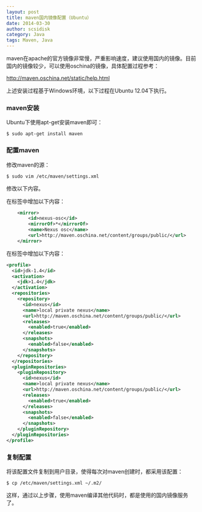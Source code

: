 ```yaml
---
layout: post
title: maven国内镜像配置（Ubuntu）
date: 2014-03-30
author: scsidisk
category: Java
tags: Maven, Java
---
```


maven在apache的官方镜像非常慢，严重影响速度，建议使用国内的镜像。目前国内的镜像较少，可以使用oschina的镜像，具体配置过程参考：

http://maven.oschina.net/static/help.html

上述安装过程基于Windows环境，以下过程在Ubuntu 12.04下执行。

### maven安装

Ubuntu下使用apt-get安装maven即可：

```
$ sudo apt-get install maven
```

### 配置maven

修改maven的源：

```
$ sudo vim /etc/maven/settings.xml
```

修改以下内容。

在<mirrors>标签中增加以下内容：

```xml
    <mirror>
        <id>nexus-osc</id>
        <mirrorOf>*</mirrorOf>
        <name>Nexus osc</name>
        <url>http://maven.oschina.net/content/groups/public/</url>
    </mirror>
```

在<profiles>标签中增加以下内容：

```xml
<profile>
  <id>jdk-1.4</id>
  <activation>
    <jdk>1.4</jdk>
  </activation>
  <repositories>
    <repository>
      <id>nexus</id>
      <name>local private nexus</name>
      <url>http://maven.oschina.net/content/groups/public/</url>
      <releases>
        <enabled>true</enabled>
      </releases>
      <snapshots>
        <enabled>false</enabled>
      </snapshots>
    </repository>
  </repositories>
  <pluginRepositories>
    <pluginRepository>
      <id>nexus</id>
      <name>local private nexus</name>
      <url>http://maven.oschina.net/content/groups/public/</url>
      <releases>
        <enabled>true</enabled>
      </releases>
      <snapshots>
        <enabled>false</enabled>
      </snapshots>
    </pluginRepository>
  </pluginRepositories>
</profile>
```

### 复制配置

将该配置文件复制到用户目录，使得每次对maven创建时，都采用该配置：

```
$ cp /etc/maven/settings.xml ~/.m2/
```

这样，通过以上步骤，使用maven编译其他代码时，都是使用的国内镜像服务了。